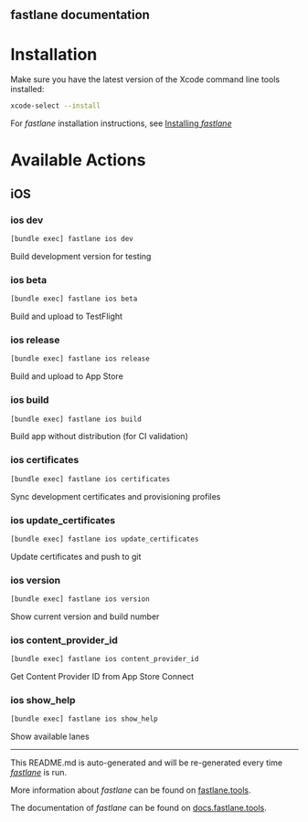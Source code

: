 fastlane documentation
----

# Installation

Make sure you have the latest version of the Xcode command line tools installed:

```sh
xcode-select --install
```

For _fastlane_ installation instructions, see [Installing _fastlane_](https://docs.fastlane.tools/#installing-fastlane)

# Available Actions

## iOS

### ios dev

```sh
[bundle exec] fastlane ios dev
```

Build development version for testing

### ios beta

```sh
[bundle exec] fastlane ios beta
```

Build and upload to TestFlight

### ios release

```sh
[bundle exec] fastlane ios release
```

Build and upload to App Store

### ios build

```sh
[bundle exec] fastlane ios build
```

Build app without distribution (for CI validation)

### ios certificates

```sh
[bundle exec] fastlane ios certificates
```

Sync development certificates and provisioning profiles

### ios update_certificates

```sh
[bundle exec] fastlane ios update_certificates
```

Update certificates and push to git

### ios version

```sh
[bundle exec] fastlane ios version
```

Show current version and build number

### ios content_provider_id

```sh
[bundle exec] fastlane ios content_provider_id
```

Get Content Provider ID from App Store Connect

### ios show_help

```sh
[bundle exec] fastlane ios show_help
```

Show available lanes

----

This README.md is auto-generated and will be re-generated every time [_fastlane_](https://fastlane.tools) is run.

More information about _fastlane_ can be found on [fastlane.tools](https://fastlane.tools).

The documentation of _fastlane_ can be found on [docs.fastlane.tools](https://docs.fastlane.tools).
